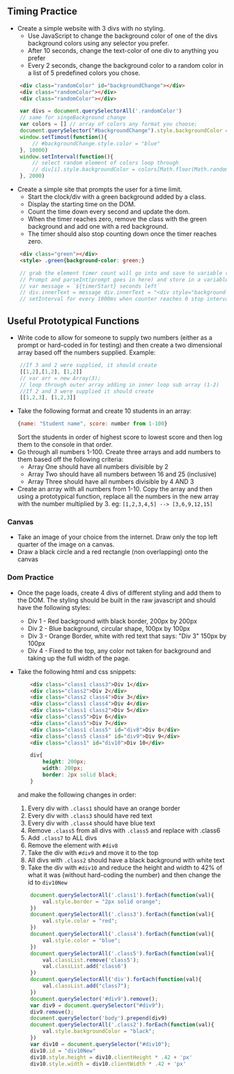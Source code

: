 ## Timing Practice

* Create a simple website with 3 divs with no styling.
    * Use JavaScript to change the background color of one of the divs background colors using any selector you prefer.
    * After 10 seconds, change the text-color of one div to anything you prefer
    * Every 2 seconds, change the background color to a random color in a list of 5 predefined colors you chose.
``` html
    <div class="randomColor" id="backgroundChange"></div>
    <div class="randomColor"></div>
    <div class="randomColor"></div>
```

``` javascript
    var divs = document.querySelectorAll('.randomColor')
    // same for singeBackground change
    var colors = [] // array of colors any format you choose;
    document.querySelector("#backgroundChange").style.backgroundColor = "red";
    window.setTimout(function(){
        // #backgroundChange.style.color = "blue"
    }, 10000)
    window.setInterval(function(){
        // select random element of colors loop through
        // div[i].style.backgroundColor = colors[Math.floor(Math.random()* colors.length)]
    }, 2000)
```


* Create a simple site that prompts the user for a time limit.
    * Start the clock/div with a green background added by a class.
    * Display the starting time on the DOM. 
    * Count the time down every second and update the dom.
    * When the timer reaches zero, remove the class with the green background and add one with a red background.
    * The timer should also stop counting down once the timer reaches zero.
``` html
    <div class="green"></div>
    <style> .green{background-color: green;}
```
``` javascript
    // grab the element timer count will go into and save to variable var div
    // Prompt and parseInt(prompt goes in here) and store in a variable let's call it timerStart;
    // var message = `${timerStart} seconds left`
    // div.innerText = message div.innerText = "<div style="background-color: blue;"></div>"
    // setInterval for every 1000ms when counter reaches 0 stop interval;
```

## Useful Prototypical Functions
* Write code to allow for someone to supply two numbers (either as a prompt or hard-coded in for testing) and then create a two dimensional array based off the numbers supplied. Example:
``` javascript
    //If 3 and 2 were supplied, it should create
    [[1,2],[1,2], [1,2]]
    // var arr = new Array(3);
    // loop through outer array adding in inner loop sub array (1-2)
    //If 2 and 3 were supplied it should create
    [[1,2,3], [1,2,3]]
```
* Take the following format and create 10 students in an array:
    ``` javascript
    {name: "Student name", score: number from 1-100}
    ```
    Sort the students in order of highest score to lowest score and then log them to the console in that order.
* Go through all numbers 1-100. Create three arrays and add numbers to them based off the following criteria:
    * Array One should have all numbers divisible by 2
    * Array Two should have all numbers between 16 and 25 (inclusive)
    * Array Three should have all numbers divisible by 4 AND 3
* Create an array with all numbers from 1-10. Copy the array and then using a prototypical function, replace all the numbers in the new array with the number multiplied by 3. eg: `[1,2,3,4,5] --> [3,6,9,12,15]`

### Canvas
* Take an image of your choice from the internet. Draw only the top left quarter of the image on a canvas.
* Draw a black circle and a red rectangle (non overlapping) onto the canvas

### Dom Practice
* Once the page loads, create 4 divs of different styling and add them to the DOM. The styling should be built in the raw javascript and should have the following styles:
    * Div 1 - Red background with black border, 200px by 200px
    * Div 2 - Blue background, circular shape, 100px by 100px
    * Div 3 - Orange Border, white with red text that says: "Div 3" 150px by 100px
    * Div 4 - Fixed to the top, any color not taken for background and taking up the full width of the page.
* Take the following html and css snippets:
    ``` html
        <div class="class1 class3">Div 1</div>
        <div class="class2">Div 2</div>
        <div class="class2 class4">Div 3</div>
        <div class="class1 class4">Div 4</div>
        <div class="class1 class2">Div 5</div>
        <div class="class5">Div 6</div>
        <div class="class5">Div 7</div>
        <div class="class1 class5" id="div8">Div 8</div>
        <div class="class5 class4" id="div9">Div 9</div>
        <div class="class1" id="div10">Div 10</div>
    ```
    ``` css
        div{
            height: 200px;
            width: 200px;
            border: 2px solid black;
        }
    ```
    and make the following changes in order:
    1. Every div with `.class1` should have an orange border
    2. Every div with `.class3` should have red text
    3. Every div with `.class4` should have blue text
    4. Remove `.class5` from all divs with `.class5` and replace with .class6
    5. Add `.class7` to ALL divs
    6. Remove the element with `#div8`
    7. Take the div with `#div9` and move it to the top
    8. All divs with `.class2` should have a black background with white text
    9. Take the div with `#div10` and reduce the height and width to 42% of what it was (without hard-coding the number) and then change the id to `div10New`

    ``` javascript
        document.querySelectorAll('.class1').forEach(function(val){
            val.style.border = "2px solid orange";
        })
        document.querySelectorAll('.class3').forEach(function(val){
            val.style.color = "red";
        })
        document.querySelectorAll('.class4').forEach(function(val){
            val.style.color = "blue";
        })
        document.querySelectorAll('.class5').forEach(function(val){
            val.classList.remove('class5');
            val.classList.add('class6')
        })
        document.querySelectorAll('div').forEach(function(val){
            val.classList.add("class7");
        })
        document.querySelector('#div9').remove();
        var div9 = document.querySelector("#div9");
        div9.remove();
        document.querySelector('body').prepend(div9)
        document.querySelectorAll('.class2').forEach(function(val){
            val.style.backgroundColor = "black";
        })
        var div10 = document.querySelector("#div10");
        div10.id = "div10New"
        div10.style.height = div10.clientHeight * .42 + 'px'
        div10.style.width = div10.clientWidth * .42 + 'px'

    ```